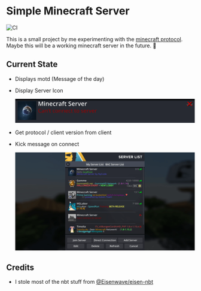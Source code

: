 # Simple Minecraft Server
![CI](https://github.com/NyCodeGHG/minecraft-server/workflows/CI/badge.svg)

This is a small project by me experimenting with the [minecraft protocol](https://wiki.vg/Protocol).
Maybe this will be a working minecraft server in the future. 🤔

## Current State
* Displays motd (Message of the day)
* Display Server Icon

  ![Server List Preview](docs/server_list_preview.gif?raw=true)

* Get protocol / client version from client
* Kick message on connect

  ![Kick Preview](docs/kick_message.gif?raw=true)

## Credits
* I stole most of the nbt stuff from [@Eisenwave/eisen-nbt](https://github.com/Eisenwave/eisen-nbt/)

